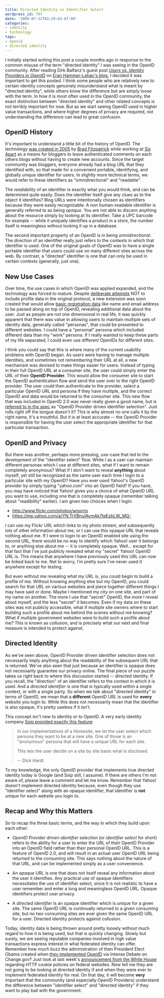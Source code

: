 ```yaml
---
title: Directed Identity vs Identifier Select
wordpress_id: 797
date: '2009-07-31T03:29:03-07:00'
categories:
- identity
- technology
tags:
- openid
- directed identity
---
```

I initially started writing this post a couple months ago in response to the common misuse of the term "directed
identity" I was seeing in the OpenID community.  After reading Dirk Balfanz's guest post <cite>[Users vs. Identity
Providers in OpenID][]</cite> on [Eran Hammer-Lahav's blog][], I decided it was important to get this posted.  I think
some people who are relatively new to certain identity concepts genuinely misunderstand what is meant by "directed
identity", while others know the difference but are simply loose with the term.  In how it is most often used in the
OpenID community, the exact distinction between "directed identity" and other related concepts is not terribly important
for now.  But as we start seeing OpenID used in higher value transactions, and where higher degrees of privacy are
required, not understanding the difference can lead to great confusion.

[Users vs. Identity Providers in OpenID]: http://www.hueniverse.com/hueniverse/2009/07/users-vs-identity-providers-in-openid.html
[Eran Hammer-Lahav's blog]: http://www.hueniverse.com/

## OpenID History ##

It's important to understand a little bit of the history of OpenID.  The technology [was created in
2005][openid-sixapart] by [Brad Fitzpatrick][] while working at [Six Apart][] as a means for bloggers to leave
authenticated comments on each others blogs without having to create new accounts.  Since the target community was
bloggers, everyone already had a blog URL that they identified with, so that made for a convenient portable,
identifying, and globally unique identifier for users.  In slightly more technical terms, we would refer to these
identifiers as "omnidirectional" and "readable".

The *readability* of an identifier is exactly what you would think, and can be determined quite easily.  Does the
identifier itself give any clues as to the object it identifies?  Blog URLs were intentionally chosen as identifiers
because they were easily recognizable.  A non human-readable identifier is generally referred to as being *opaque*.  You
are not able to discern anything about the resource simply by looking at its identifier.  Take a UPC barcode for example
-- while it uniquely identifies a product in a store, the number itself is meaningless without looking it up in a
database.

The second important property of an OpenID is in being *omnidirectional*.  The direction of an identifier really just
refers to the contexts in which that identifier is used.  One of the original goals of OpenID was to have a single
portable identifier that users could use on many different sites across the web.  By contrast, a "directed" identifier
is one that can only be used in certain contexts (generally, just one).

[openid-sixapart]: http://www.sixapart.com/labs/openid/
[Brad Fitzpatrick]: http://bradfitz.com/
[Six Apart]: http://www.sixapart.com/

## New Use Cases ##

Over time, the use cases in which OpenID was applied expanded, and the technology was forced to mature.  Despite
[deliberate attempts][] NOT to include profile data in the original protocol, a new extension was soon created that
would allow [basic registration data][] like name and email address to be passed along on top of OpenID, revealing
additional data about the user.  Just as people are not one dimensional in real life, it was quickly apparent that there
was value in allowing users to maintain multiple sets of identity data, generally called "personas", that could be
presented to different websites.  I could have a "personal" persona which included different data than my "work"
persona.  If I really wanted to keep these parts of my life separated, I could even use different OpenIDs for different
sites.

I think you could say that this is where many of the current usability problems with OpenID began.  As users were having
to manage multiple identities, and sometimes not remembering their URL at all, a new mechanism was devised to make
things easier for users.  Instead of typing in their full OpenID URL at a consumer site, the user could simply enter the
URL of their **OpenID Provider**.  This would allow the consumer site to start the OpenID authentication flow and send
the user over to the right OpenID provider.  The user could then authenticate to the provider, select a particular
OpenID URL and persona if they have multiple, and the correct OpenID and data would be returned to the consumer site.
This new flow that was included in OpenID 2.0 was never really given a good name, but is [referred to in the spec][] as
"OpenID Provider driven identifier selection".  Just rolls right off the tongue doesn't it?  This is why almost no one
calls it by the right name, it's a mouthful.  But it is at least accurate -- the OpenID Provider is responsible for
having the user select the appropriate identifier for that particular transaction.

[deliberate attempts]: http://web.archive.org/web/20050716234818/http://openid.net/
[basic registration data]: http://openid.net/specs/openid-simple-registration-extension-1_0.html
[referred to in the spec]: http://openid.net/specs/openid-authentication-2_0.html#responding_to_authentication

## OpenID and Privacy ##

But there was another, perhaps more pressing, use-case that led to the development of the "identifier select" flow.
While I as a user can maintain different personas which I use at different sites, what if I want to remain completely
anonymous?  What if I don't want to reveal **anything** about myself, yet still be recognized as the same user each time
I login to a particular site with my OpenID?  Have you ever used Yahoo!'s OpenID provider by simply typing "yahoo.com"
into an OpenID field?  If you have, you may have noticed that Yahoo! gives you a choice of what OpenID URL you want to
use, including one that is completely opaque (remember talking about "readibility" earlier).  I am given two choices
when I login:

  * <http://www.flickr.com/photos/wnorris>
  * <https://me.yahoo.com/a/YN.TrVBnuIAvmAk7teEzbLW_MQ->

I can use my Flickr URL which links to my photo stream, and subsequently lots of other information about me, or I can
use this opaque URL that reveals nothing about me.  If I were to login to an OpenID enabled site using the second URL,
there would be no way to identify which Yahoo! user it belongs to, or anything else about me -- it is completely opaque.
Well... except for that fact that I've just publicly revealed what my "secret" Yahoo! OpenID URL is.  This means that
anywhere I have previously used this URL can now be linked back to me.  Not to worry, I'm pretty sure I've never used it
anywhere except for testing.

But even without me revealing what my URL is, you could begin to build a profile of me.  Without knowing anything else
but my OpenID, you could search for that URL on various websites and piece together different things I may have said or
done.  Maybe I mentioned my city on one site, and part of my name on another.  The more I use that "secret" OpenID, the
more I reveal about myself, and the less "secret" it becomes.  Even if my data on these sites was not publicly
accessible, what if multiple site owners where to start building such a profile about me behind the scenes without me
knowing?  What if multiple government websites were to build such a profile about me?  This is known as *collusion*, and
is precisely what our next and final measure is intended to protect against.


## Directed Identity ##

As we've seen above, OpenID Provider driven identifier selection does not necessarily imply anything about the
readability of the subsequent URL that is returned.  We've also seen that just because an identifier is opaque does not
necessarily guarantee our privacy online.  The final piece of our puzzle takes us right back to where this discussion
started -- directed identity.  If you recall, the "direction" of an identifier refers to the context in which it is
used.  And a *directed identifier* is one that is typically used within a single context, or with a single party.  So
when we talk about "directed identity" in terms of OpenID, we mean that a **different** OpenID URL is used for **every**
website you login to.  While this does not necessarily mean that the identifier is also opaque, it's pretty useless if
it isn't.

This concept isn't new to identity or to OpenID.  A very early identity company [Sxip provided exactly this feature][]:

> In our implementations of a Homesite, we let the user select which  persona they want to be at a new site. One of
> those is an "anonymous"  persona that will have a unique URL for each site.
>
> This lets the user decide on a site by site basis what is disclosed.
>
> -- Dick Hardt

To my knowledge, the only OpenID provider that implements true directed identity today is Google (and Sxip still, I
assume).  If there are others I'm not aware of, please leave a comment and let me know.  Remember that Yahoo! doesn't
implement directed identity because, even though they use "identifier select" along with an opaque identifier, that
identifier is **not** unique for each website you login to.

[Sxip provided exactly this feature]: http://lists.danga.com/pipermail/yadis/2006-August/002778.html

## Recap and Why this Matters ##

So to recap the three basic terms, and the way in which they build upon each other:

  * *OpenID Provider driven identifier selection* (or *identifier select* for short) refers to the ability for a user to
  enter the URL of their OpenID Provider into an OpenID field rather than their personal OpenID URL.  This is a feature
  of OpenID 2.0, and will result in an actual user OpenID URL being returned to the consuming site.  This says nothing
  about the nature of that URL, and can be implemented simply as a user convenience.

  * An *opaque* URL is one that does not itself reveal any information about the user it identifies.  Any practical use
  of opaque identifiers necessitates the use of identifier select, since it is not realistic to have a user remember and
  enter a long and meaningless OpenID URL.  Opaque identifiers protect user privacy.

  * A *directed identifier* is an opaque identifier which is unique for a given site.  The same OpenID URL is
  continually returned to a given consuming site, but no two consuming sites are ever given the same OpenID URL for a
  user.  Directed identity protects against collusion.

Today, identity data is being thrown around pretty loosely without much regard to how it is being used, but that is
quickly changing.  Slowly but surely, we are seeing reputable companies involved in high value transactions express
interest in what federated identity can offer.  Remember how much buzz the administration of then President Elect Obama
created when [they implemented OpenID][] via Intense Debate on Change.gov?  Just look at last week's [announcement from
the White House][] regarding HTTP cookie policies on federal websites.  Now tell me they are not going to be looking at
directed identity if and when they were ever to implement federated identity for real.  On that day, it will become
**very** important that the community (and especially OpenID Providers) understand the difference between "identifier
select" and "directed identity" if they want to play ball with the government.

[they implemented OpenID]: http://www.readwriteweb.com/archives/barack_obamas_changegov_adds_o.php
[announcement from the White House]: http://www.whitehouse.gov/blog/Federal-Websites-Cookie-Policy/
